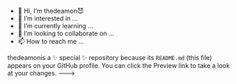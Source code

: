 - 👋 Hi, I’m thedeamon😈
- 👀 I’m interested in ...
- 🌱 I’m currently learning ...
- 💞️ I’m looking to collaborate on ...
- 📫 How to reach me ...

thedeamonis a ✨ special ✨ repository because its `README.md` (this file) appears on your GitHub profile.
You can click the Preview link to take a look at your changes.
--->

